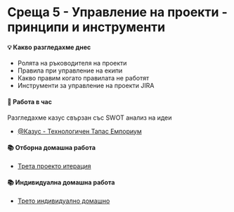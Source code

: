  # Среща 5 - Управление на проекти - принципи и инструменти

#### 💡 Какво разгледахме днес
- Ролята на ръководителя на проекти
- Правила при управление на екипи
- Какво правим когато правилата не работят
- Инструменти за управление на проекти JIRA

#### 🚀 Работа в час
Разгледахме казус свързан със SWOT анализ на идеи
- [@Казус - Технологичен Тапас Емпориум](./case/README.md)

#### 📚 Отборна домашна работа
- [Трета проекто итерация](../../упражнения%20-%20отборни/p3/README.md)

#### 📚 Индивидуална домашна работа
- [Трето индивидуално домашно](../../упражнения%20-%20индивидуални/hw3/README.md)
